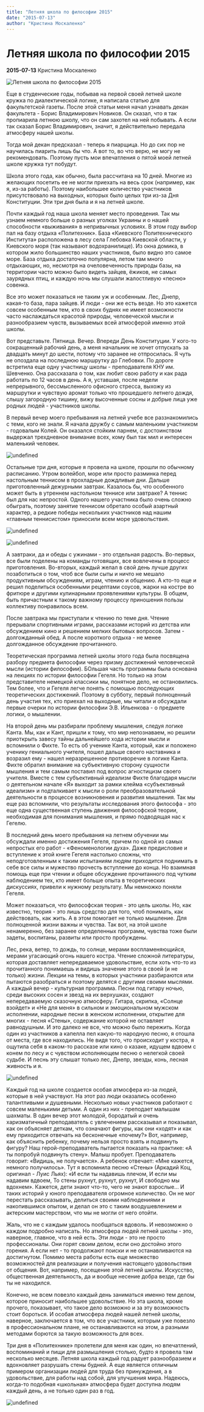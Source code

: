 ```yaml
---
title: "Летняя школа по философии 2015"
date: "2015-07-13"
author: "Кристина Москаленко"
---
```


# Летняя школа по философии 2015

**2015-07-13** Кристина Москаленко

![Летняя школа по философии 2015](http://2.firepic.org/2/images/2015-07/13/j3da2ot0pieb.jpg)

Еще в студенческие годы, побывав на первой своей летней школе кружка по диалектической логике, я написала статью для факультетской газеты. После этой статьи меня начал узнавать декан факультета - Борис Владимирович Новиков. Он сказал, что я так пропиарила летнюю школу, что он сам захотел на ней побывать. А если так сказал Борис Владимирович, значит, я действительно передала атмосферу нашей школы.

Тогда мой декан предсказал - теперь я пиарщица. Но до сих пор не научилась пиарить лишь бы что. А вот то, во что верю, не могу не рекомендовать. Поэтому пусть мои впечатления о пятой моей летней школе кружка тут побудут.

Школа этого года, как обычно, была рассчитана на 10 дней. Многие из желающих посетить ее не могли приехать на весь срок (например, как я, из-за работы). Поэтому наибольшее количество участников присутствовало на выходных, которых было целых три из-за Дня Конституции. Эти три дня была и я на летней школе.

Почти каждый год наша школа меняет место проведения. Так мы узнаем немного больше о разных уголках Украины и о нашей способности «выживания» в непривычных условиях. В этом году выбор пал на базу отдыха «Политехник». База «Киевского Политехнического Института» расположена в лесу села Глебовка Киевской области, у Киевского моря (так называют водохранилище). Из окна домика, в котором жило большинство наших участников, было видно это самое море. База отдыха достаточно популярна, летом там много отдыхающих, но, несмотря на очеловеченность природы базы, на территории часто можно было видеть зайцев, ёжиков, не самых заурядных птиц, и каждую ночь мы слушали жалостливую «песню» совенка.

Все это может показаться не таким уж и особенным. Лес, Днепр, какая-то база, пара зайцев. И люди - они же есть везде. Но это кажется совсем особенным тем, кто в своих буднях не имеет возможности часто наслаждаться красотой природы, человеческой мысли и разнообразием чувств, вызываемых всей атмосферой именно этой школы.

Вот представьте. Пятница. Вечер. Впереди День Конституции. У кого-то сокращенный рабочий день, а меня начальник не хочет отпускать за двадцать минут до шести, потому что заранее не отпросилась. Я чуть не опоздала на последнюю маршрутку до Глебовки. По дороге встретила еще одну участницу школы - преподавателя КНУ им. Шевченко. Она рассказала о том, как любит свою работу и как рада работать по 12 часов в день. А я, уставшая, после недели непрерывного, бессмысленного офисного стресса, выхожу из маршрутки и чувствую аромат только что прошедшего летнего дождя, слышу загородную тишину, вижу высоченные сосны и добрые лица уже родных людей - участников школы.

В первый вечер моего пребывания на летней учебе все раззнакомились с теми, кого не знали. Я начала дружбу с самым маленьким участником - годовалым Колей. Он оказался стойким парнем, с достоинством выдержал трехдневное внимание всех, кому был так мил и интересен маленький человек.

![undefined](http://2.firepic.org/2/images/2015-07/13/ts676uzrzp6e.jpg)

Остальные три дня, которые я провела на школе, прошли по обычному расписанию. Утром волейбол, море или просто разминка перед настольным теннисом в прохладные дождливые дни. Дальше приготовленный дежурными завтрак. Казалось бы, что особенного может быть в утреннем настольном теннисе или завтраке? А теннис был для нас непростой. Одного нашего участника было очень сложно обыграть, поэтому занятие теннисом обретало особый азартный характер, а редкие победы нескольких участников над нашим «главным теннисистом» приносили всем море удовольствия.

![undefined](http://2.firepic.org/2/images/2015-07/13/d585oauc3dq9.jpg)

![undefined](http://2.firepic.org/2/images/2015-07/13/5sqnwbln2it1.jpg)

А завтраки, да и обеды с ужинами - это отдельная радость. Во-первых, все были поделены на команды готовящих, все вовлечены в процесс приготовления. Во-вторых, каждый желал в свой день лучше других позаботиться о том, чтоб все были сыты и ничто не мешало продуктивным обсуждениям, играм, чтению и общению. А кто-то еще и решил поделиться особенными рецептами соусов, жарки на костре во фритюре и другими кулинарными проявлениями культуры. В общем, быть причастным к такому важному процессу приношения пользы коллективу понравилось всем.

После завтрака мы приступали к чтению по теме дня. Чтение прерывали спортивными играми, рассказами историй из детства или обсуждением кино и решением мелких бытовых вопросов. Затем - долгожданный обед. А после короткого отдыха - не менее долгожданное обсуждение прочитанного.

Теоретическая программа летней школы этого года была посвящена разбору предмета философии через призму достижений человеческой мысли (истории философии). БОльшая часть программы была основана на лекциях по истории философии Гегеля. Но только на этом представителе немецкой классики мы, понятное дело, не остановились. Тем более, что и Гегеля легче понять с помощью последующих теоретических достижений. Поэтому в субботу, первый полноценный день участия тех, кто приехал на выходные, мы читали и обсуждали первые очерки по истории философии Э.В. Ильенкова - о предмете логики, о мышлении.

На второй день мы разбирали проблему мышления, следуя логике Канта. Мы, как и Кант, пришли к тому, что мир непознаваем, но решили приоткрыть завесу тайны дальнейшего хода истории мысли и вспомнили о Фихте. То есть об ученике Канта, который, как и положено ученику гениального учителя, пошел дальше своего наставника и возразил ему - нашел неразрешенное противоречие в логике Канта. Фихте обратил внимание на субъективную сторону сущности мышления и тем самым поставил под вопрос агностицизм своего учителя. Вместе с тем субъективный идеализм Фихте благодаря мысли о деятельном начале «Я» выходит за рамки клейма «субъективный идеализм» и подталкивает к мысли о роли преобразовательной деятельности в процессе возникновения и развития мышления. Так мы еще раз вспомнили, что результаты исследования этого философа - это еще одна существенная ступень движения философской теории, необходимая для понимания мышления, и прямо подводящая нас к Гегелю.

В последний день моего пребывания на летнем обучении мы обсуждали именно достижения Гегеля, причем по одной из самых непростых его работ - «Феноменологии духа». Даже предисловие и вступление к этой книге Гегеля настолько сложны, что неподготовленным к таким испытаниям людям приходится поднимать в себе все силы и мужество прочесть вступление до конца. Но взаимная помощь еще при чтении и общее обсуждение прочитанного под чутким наблюдением тех, кто имеет больше опыта в теоретических дискуссиях, привели к нужному результату. Мы немножко поняли Гегеля.

Может показаться, что философская теория - это цель школы. Но, как известно, теория - это лишь средство для того, чтоб понимать, как действовать, как жить. А в этом помогает не только мышление. Для полноценной жизни важны и чувства. Так вот, на этой школе ненамеренно, без заранее определенных программ, чувства тоже были задеты, воспитаны, развиты или просто пробуждены.

Лес, река, ветер, то дождь, то солнце, мерами воспламеняющийся, мерами угасающий огонь нашего костра. Чтение сложной литературы, которая доставляет непередаваемое удовольствие, если хоть что-то из прочитанного понимаешь и видишь значение этого в своей (и не только) жизни. Лекции на темы, в которых участники разбираются или пытаются разобраться и поэтому делятся с другими своими мыслями. А каждый вечер - культурная программа. Песни под гитару ночью, среди высоких сосен и звезд на их верхушках, создают непередаваемую сказочную атмосферу. Гитара, скрипка, «Солнце взойдет» и «Не для меня» в сильном и эмоциональном мужском исполнении, народные песни в женском исполнении, открытие для многих - песня «Стены», содержание которой не оставляет равнодушным. И это далеко не все, что можно было пережить. Когда один из участников а капелла пел какую-то народную песню, я отошла от места, где все находились. Не видя того, что происходит у костра, я ощутила себя в каком-то рассказе или кино о казаке, идущем вдвоем с конем по лесу и с чувством исполняющем песню о нелегкой своей судьбе. И песнь эту слышат только лес, Днепр, звезды, конь, лесная живность и я.

![undefined](http://2.firepic.org/2/images/2015-07/13/92koyvj3pgx5.jpg)

Каждый год на школе создается особая атмосфера из-за людей, которые в ней участвуют. На этот раз люди оказались особенно талантливыми и душевными. Несколько новых участников работают с совсем маленькими детьми. А один из них - преподает малышам шахматы. В один вечер этот молодой, бородатый и очень харизматичный преподаватель с увлечением рассказывал и показывал, как он объясняет деткам, что означают фигуры, как они «ходят» и как ему приходится отвечать на бесконечные «почему?» Вот, например, как объяснить ребенку, почему нельзя просто взять и подвинуть фигуру? Наш герой-преподаватель пытается показать на практике: «А ты попробуй подвинуть стену». Малыш пробует. Преподаватель говорит: «Видишь, не получается». А ребенок отвечает: «Мне кажется, немного получилось». Тут я вспомнила песню «Стены» (Аркадий Коц, оригинал - Луис Льях): «И если ты надавишь плечом, И если мы надавим вдвоем, То стены рухнут, рухнут, рухнут, И свободно мы вдохнем». Кажется, дети знают что-то, чего не знают взрослые... И таких историй у юного преподавателя огромное количество. Он не мог перестать рассказывать, делиться своими наблюдениями и накопившимся опытом, и делал он это с таким воодушевлением и актерским мастерством, что мы не могли от него отойти.

Жаль, что не с каждым удалось пообщаться вдоволь. И невозможно о каждом подробно написать. Но атмосфера людей летней школы - это, наверное, главное, что в ней есть. Эти люди - это не просто профессионалы. Они горят своим делом, если оно достойно этого горения. А если нет - то продолжают поиски и не останавливаются на достигнутом. Помимо места работы есть еще множество возможностей для реализации и получения настоящего удовольствия от общения. Вот, например, посещение этой летней школы. Искусство, общественная деятельность, да и вообще несение добра везде, где бы ты не находился.

Конечно, не всем повезло каждый день заниматься именно тем делом, которое приносит наибольшее удовольствие. Но эта школа, кроме прочего, показывает, что такое дело возможно и за эту возможность стоит бороться. И особая атмосфера людей нашей летней школы, наверное, заключается в том, что все участники, которым уже повезло в профессиональном плане, не останавливаются на этом, а разными методами борются за такую возможность для всех.

Три дня в «Политехнике» пролетели для меня как один, но впечатлений, воспоминаний и пищи для размышления столько, будто я провела там несколько месяцев. Летняя школа каждый год радует разнообразием и вдохновляет разрушать стены будней. А еще является отличным примером организации людей для труда без принуждения, а в удовольствие, для работы над собой, для улучшения мира. Надеюсь, когда-то подобная «школьная» атмосфера будет доступна людям каждый день, а не только один раз в год.

![undefined](http://2.firepic.org/2/images/2015-07/13/g4teosu1irsf.jpg)